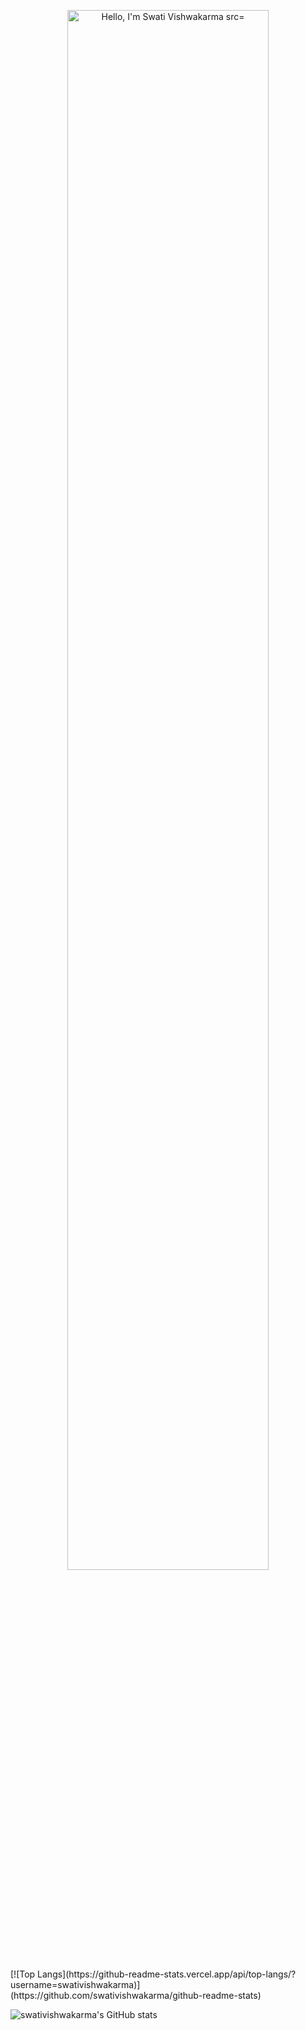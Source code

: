 <p align="center"><a href=#"><img width="80%" alt="Hello, I'm Swati Vishwakarma  src="./assets/gh-readme-header.png" /></a></p>
[![Top Langs](https://github-readme-stats.vercel.app/api/top-langs/?username=swativishwakarma)](https://github.com/swativishwakarma/github-readme-stats)

![swativishwakarma's GitHub stats](https://github-readme-stats.vercel.app/api?username=swativishwakarma&show_icons=true&theme=radical)
